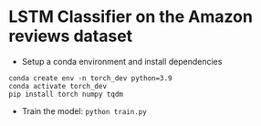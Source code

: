 # LSTM Classifier on the Amazon reviews dataset

* Setup a conda environment and install dependencies

```
conda create env -n torch_dev python=3.9
conda activate torch_dev
pip install torch numpy tqdm
```

* Train the model: `python train.py`